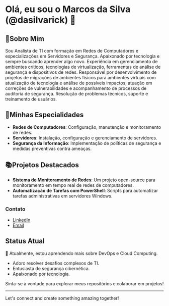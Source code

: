 # Olá, eu sou o Marcos da Silva (@dasilvarick) 👋

## 📌Sobre Mim
Sou Analista de TI com formação em Redes de Computadores e especializações em Servidores e Segurança. Apaixonado por tecnologia e sempre buscando aprender algo novo.
Experiência em gerenciamento de ambientes críticos, tecnologias de virtualização, ferramentas de análise de segurança e dispositivos de redes. Responsável por desenvolvimento de projetos de migrações de ambientes físicos para ambientes virtuais com atualização de tecnologia e análise de possíveis impactos, atuação em correções de vulnerabilidades e acompanhamento de processos de auditoria de segurança. Resolução de problemas técnicos, suporte e treinamento de usuários.


## 🏢Minhas Especialidades
- **Redes de Computadores**: Configuração, manutenção e monitoramento de redes.
- **Servidores**: Instalação, configuração e gerenciamento de servidores.
- **Segurança da Informação**: Implementação de políticas de segurança e medidas preventivas contra ameaças.

## 📚Projetos Destacados
- **Sistema de Monitoramento de Redes**: Um projeto open-source para monitoramento em tempo real de redes de computadores.
- **Automatização de Tarefas com PowerShell**: Scripts para automatizar tarefas administrativas em servidores Windows.

### Contato
- [LinkedIn](https://www.linkedin.com/in/marcos-afs/)
- [Email](mailto:marcoss.afs@gmail.com)

## Status Atual
🌱 Atualmente, estou aprendendo mais sobre DevOps e Cloud Computing.
- Adoro resolver desafios complexos de TI.
- Entusiasta de segurança cibernética.
- Apaixonado por tecnologia.

Sinta-se à vontade para explorar meus repositórios e colaborar em projetos!

---

Let's connect and create something amazing together!

<!---
dasilvarick/dasilvarick is a ✨ special ✨ repository because its `README.md` (this file) appears on your GitHub profile.
You can click the Preview link to take a look at your changes.
--->
